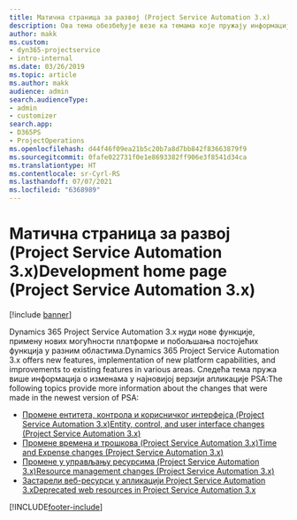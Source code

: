 ```yaml
---
title: Матична страница за развој (Project Service Automation 3.x)
description: Ова тема обезбеђује везе ка темама које пружају информације о развоју апликације Dynamics 365 Project Service Automation (PSA) верзије 3. x.
author: makk
ms.custom:
- dyn365-projectservice
- intro-internal
ms.date: 03/26/2019
ms.topic: article
ms.author: makk
audience: admin
search.audienceType:
- admin
- customizer
search.app:
- D365PS
- ProjectOperations
ms.openlocfilehash: d44f46f09ea21b5c20b7a8d7bb842f83663879f9
ms.sourcegitcommit: 0fafe022731f0e1e8693382ff906e3f8541d34ca
ms.translationtype: HT
ms.contentlocale: sr-Cyrl-RS
ms.lasthandoff: 07/07/2021
ms.locfileid: "6368989"
---
```

# <a name="development-home-page-project-service-automation-3x"></a><span data-ttu-id="19fde-103">Матична страница за развој (Project Service Automation 3.x)</span><span class="sxs-lookup"><span data-stu-id="19fde-103">Development home page (Project Service Automation 3.x)</span></span>

[!include [banner](../../includes/psa-now-project-operations.md)]

<span data-ttu-id="19fde-104">Dynamics 365 Project Service Automation 3.x нуди нове функције, примену нових могућности платформе и побољшања постојећих функција у разним областима.</span><span class="sxs-lookup"><span data-stu-id="19fde-104">Dynamics 365 Project Service Automation 3.x offers new features, implementation of new platform capabilities, and improvements to existing features in various areas.</span></span> <span data-ttu-id="19fde-105">Следећа тема пружа више информација о изменама у најновијој верзији апликације PSA:</span><span class="sxs-lookup"><span data-stu-id="19fde-105">The following topics provide more information about the changes that were made in the newest version of PSA:</span></span>

- [<span data-ttu-id="19fde-106">Промене ентитета, контрола и корисничког интерфејса (Project Service Automation 3.x)</span><span class="sxs-lookup"><span data-stu-id="19fde-106">Entity, control, and user interface changes (Project Service Automation 3.x)</span></span>](../developer-guides/entity-changes-v3.x.md)
- [<span data-ttu-id="19fde-107">Промене времена и трошкова (Project Service Automation 3.x)</span><span class="sxs-lookup"><span data-stu-id="19fde-107">Time and Expense changes (Project Service Automation 3.x)</span></span>](../developer-guides/time-expense-changes-v3.x.md)
- [<span data-ttu-id="19fde-108">Промене у управљању ресурсима (Project Service Automation 3.x)</span><span class="sxs-lookup"><span data-stu-id="19fde-108">Resource management changes (Project Service Automation 3.x)</span></span>](../developer-guides/resource-management-changes-v3.x.md)
- [<span data-ttu-id="19fde-109">Застарели веб-ресурси у апликацији Project Service Automation 3.x</span><span class="sxs-lookup"><span data-stu-id="19fde-109">Deprecated web resources in Project Service Automation 3.x</span></span>](../developer-guides/web-resources-deprecated-v3.x.md)


[!INCLUDE[footer-include](../../includes/footer-banner.md)]